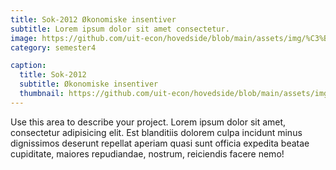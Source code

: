 ```yaml
---
title: Sok-2012 Økonomiske insentiver
subtitle: Lorem ipsum dolor sit amet consectetur.
image: https://github.com/uit-econ/hovedside/blob/main/assets/img/%C3%B8konomsikeinsen.jpg?raw=true
category: semester4

caption:
  title: Sok-2012
  subtitle: Økonomiske insentiver
  thumbnail: https://github.com/uit-econ/hovedside/blob/main/assets/img/%C3%B8konomsikeinsen.jpg?raw=true
---
```

Use this area to describe your project. Lorem ipsum dolor sit amet, consectetur adipisicing elit. Est blanditiis dolorem culpa incidunt minus dignissimos deserunt repellat aperiam quasi sunt officia expedita beatae cupiditate, maiores repudiandae, nostrum, reiciendis facere nemo!


